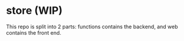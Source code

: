 # store (WIP)

This repo is split into 2 parts: functions contains the backend, and web contains the front end.